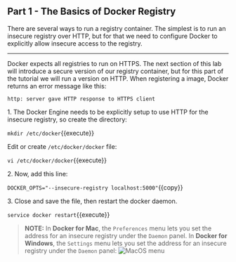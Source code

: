 ## Part 1 - The Basics of Docker Registry

There are several ways to run a registry container. The simplest is to run an insecure registry over HTTP, but for that we need to configure Docker to explicitly allow insecure access to the registry. 

---
Docker expects all registries to run on HTTPS. The next section of this lab will introduce a secure version of our registry container, but for this part of the tutorial we will run a version on HTTP. When registering a image, Docker returns an error message like this:

```
http: server gave HTTP response to HTTPS client
```

1\. The Docker Engine needs to be explicitly setup to use HTTP for the insecure registry, so create the directory:

`mkdir /etc/docker`{{execute}}

Edit or create `/etc/docker/docker` file: 

`vi /etc/docker/docker`{{execute}}

2\. Now, add this line:

`DOCKER_OPTS="--insecure-registry localhost:5000"`{{copy}}

3\. Close and save the file, then restart the docker daemon.

`service docker restart`{{execute}}

> **NOTE:** In **Docker for Mac**, the `Preferences` menu lets you set the address for an insecure registry under the `Daemon` panel. 
In **Docker for Windows**, the `Settings` menu lets you set the address for an insecure registry under the `Daemon` panel:
![MacOS menu](images/docker_windows_insecure_registry.png)

